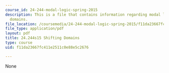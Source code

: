 ```yaml
---
course_id: 24-244-modal-logic-spring-2015
description: This is a file that contains information regarding modal logic shifting
  domains.
file_location: /coursemedia/24-244-modal-logic-spring-2015/f11da23667fc411e2511c0e88e5c2676_MIT24_244S15_Shifting.pdf
file_type: application/pdf
layout: pdf
title: 24.244s15 Shifting Domains
type: course
uid: f11da23667fc411e2511c0e88e5c2676

---
```

None